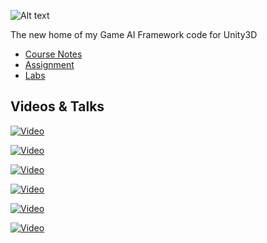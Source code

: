 
![Alt text](https://raw.github.com/skooter500/BGE/master/Logo/BGE_Logo_01.png)


The new home of my Game AI Framework code for Unity3D
- [Course Notes](https://onedrive.live.com/redir?resid=AB603D769EDBF24E!210396&authkey=!AAb-R5vP9R9enWo&ithint=folder%2cpptx)
- [Assignment](Course/assignment.md)
- [Labs](Course/labs.md)

## Videos & Talks
[![Video](http://img.youtube.com/vi/eJR77aGLOHw/0.jpg)](http://www.youtube.com/watch?v=eJR77aGLOHw)

[![Video](http://img.youtube.com/vi/1H8FRXytO9M/0.jpg)](http://www.youtube.com/watch?v=1H8FRXytO9M)

[![Video](http://img.youtube.com/vi/GKMrImv_VLE/0.jpg)](http://www.youtube.com/watch?v=GKMrImv_VLE)

[![Video](http://img.youtube.com/vi/LDIfKhu1ZDU/0.jpg)](http://www.youtube.com/watch?v=LDIfKhu1ZDU)

[![Video](http://img.youtube.com/vi/GdYAzGS0evA/0.jpg)](http://www.youtube.com/watch?v=GdYAzGS0evA)

[![Video](http://img.youtube.com/vi/UIS46a4Wczg/0.jpg)](http://www.youtube.com/watch?v=UIS46a4Wczg)




